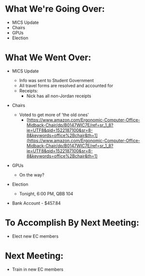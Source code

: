 # What We're Going Over:
- MICS Update
- Chairs
- GPUs
- Election

# What We Went Over:  

- MICS Update
    - Info was sent to Student Government
    - All travel forms are resolved and accounted for
    - Receipts:
        - Nick has all non-Jordan receipts

- Chairs
    - Voted to get more of 'the old ones'
        - [https://www.amazon.com/Ergonomic-Computer-Office-Midback-Chair/dp/B0147WIC7E/ref=sr_1_8?ie=UTF8&qid=1522187100&sr=8-8&keywords=office%2Bchair&th=1](https://www.amazon.com/Ergonomic-Computer-Office-Midback-Chair/dp/B0147WIC7E/ref=sr_1_8?ie=UTF8&qid=1522187100&sr=8-8&keywords=office%2Bchair&th=1)

- GPUs
    - On the way?

- Election
    - Tonight, 6:00 PM, QBB 104

- Bank Account - $457.84

# To Accomplish By Next Meeting:  
- Elect new EC members

# Next Meeting:
- Train in new EC members